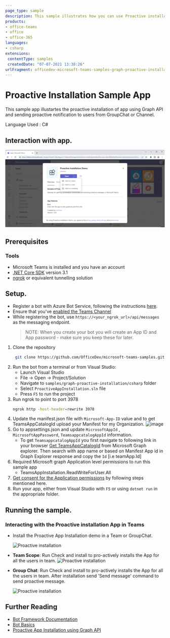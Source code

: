 ```yaml
---
page_type: sample
description: This sample illustrates how you can use Proactive installation of app for user and send proactive notification by calling Microsoft Graph APIs.
products:
- office-teams
- office
- office-365
languages:
- csharp
extensions:
 contentType: samples
 createdDate: "07-07-2021 13:38:26"
urlFragment: officedev-microsoft-teams-samples-graph-proactive-installation-csharp
---
```


# Proactive Installation Sample App

This sample app illustartes the proactive installation of app using Graph API and sending proactive notification to users from GroupChat or Channel.

Language Used : C#

## Interaction with app.
![Proactive Installtion Module](ProactiveAppInstallation/Images/ProactiveInstallation.gif)

## Prerequisites
### Tools

- Microsoft Teams is installed and you have an account
- [.NET Core SDK](https://dotnet.microsoft.com/download) version 3.1
- [ngrok](https://ngrok.com/) or equivalent tunnelling solution

## Setup.

- Register a bot with Azure Bot Service, following the instructions [here](https://docs.microsoft.com/en-us/azure/bot-service/bot-service-quickstart-registration?view=azure-bot-service-3.0).
- Ensure that you've [enabled the Teams Channel](https://docs.microsoft.com/en-us/azure/bot-service/channel-connect-teams?view=azure-bot-service-4.0)
- While registering the bot, use `https://<your_ngrok_url>/api/messages` as the messaging endpoint.
    > NOTE: When you create your bot you will create an App ID and App password - make sure you keep these for later.

1. Clone the repository
   ```bash
    git clone https://github.com/OfficeDev/microsoft-teams-samples.git
    ```
2. Run the bot from a terminal or from Visual Studio:
    - Launch Visual Studio
    - File -> Open -> Project/Solution  
    - Navigate to `samples/graph-proactive-installation/csharp` folder
    - Select `ProactiveAppInstallation.sln` file
    - Press `F5` to run the project
3. Run ngrok to point to port 3978
   ```bash
   ngrok http -host-header=rewrite 3978
    ```
4. Update the manifest.json file with `Microsoft-App-ID` value and to get TeamsAppCatalogId upload your     Manifest  for my Organization.
![image](https://user-images.githubusercontent.com/85157377/122389115-38c9ff80-cf8e-11eb-8cda-0a836cb26b34.png)
5. Go to appsettings.json and update `MicrosoftAppId` ,  `MicrosoftAppPassword`, `TeamsappcatalogAppId` information. 
   - To get `TeamsappcatalogAppId` you first navigate to following link in your browser [Get TeamsAppCatalogId](https://developer.microsoft.com/en-us/graph/graph-explorer?request=appCatalogs%2FteamsApps%3F%24filter%3DdistributionMethod%20eq%20'organization'&method=GET&version=v1.0&GraphUrl=https://graph.microsoft.com) from Microsoft Graph explorer. Then search with app name or based on Manifest App id  in Graph Explorer response and copy the `Id` [i.e teamApp.Id]
6. Required Microsoft graph Application level permissions to run this sample app
     - TeamsAppInstallation.ReadWriteForUser.All
7. [Get consent for the Application permissions](https://docs.microsoft.com/en-us/graph/auth-v2-service?context=graph%2Fapi%2F1.0&view=graph-rest-1.0#3-get-administrator-consent) by following steps mentioned here.
8. Run your app, either from Visual Studio with ```F5``` or using ```dotnet run``` in the appropriate folder.

## Running the sample.

### Interacting with the Proactive installation App in Teams

- Install the Proactive App Installation demo in a Team or GroupChat.

    ![Proactive installation](ProactiveAppInstallation/Images/addtoteams.png)

- **Team Scope**: Run Check and install to pro-actively installs the App for all the users in team. 
    ![Proactive installation](ProactiveAppInstallation/Images/CheckandInstall.png)

- **Group Chat**:  Run Check and install to pro-actively installs the App for all the users in team. After installation send 'Send message' command to send proactive message.

   ![Proactive installation](ProactiveAppInstallation/Images/sendmessage.png)


## Further Reading

- [Bot Framework Documentation](https://docs.botframework.com)
- [Bot Basics](https://docs.microsoft.com/azure/bot-service/bot-builder-basics?view=azure-bot-service-4.0)
- [Proactive App Installation using Graph API](https://docs.microsoft.com/en-us/microsoftteams/platform/graph-api/proactive-bots-and-messages/graph-proactive-bots-and-messages?tabs=Csharp)
